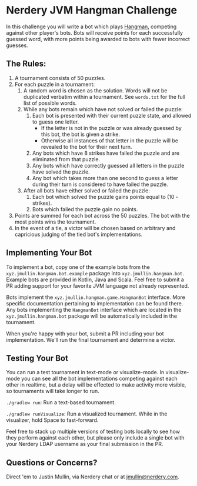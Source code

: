 # Nerdery JVM Hangman Challenge

In this challenge you will write a bot which plays [Hangman][1], competing against other player's bots.
Bots will receive points for each successfully guessed word, with more points being awarded to bots with
fewer incorrect guesses.

## The Rules:

1. A tournament consists of 50 puzzles.
1. For each puzzle in a tournament:
    1. A random word is chosen as the solution. Words will not be duplicated verbatim within a tournament.
    See `words.txt` for the full list of possible words.
    1. While any bots remain which have not solved or failed the puzzle:
        1. Each bot is presented with their current puzzle state, and allowed to guess one letter.
            * If the letter is not in the puzzle or was already guessed by this bot, the bot is given a strike.
            * Otherwise all instances of that letter in the puzzle will be revealed to the bot for their next turn.
        1. Any bots which have 8 strikes have failed the puzzle and are eliminated from that puzzle.
        1. Any bots which have correctly guessed all letters in the puzzle have solved the puzzle.
        1. Any bot which takes more than one second to guess a letter during their turn is considered to
        have failed the puzzle.
    1. After all bots have either solved or failed the puzzle:
        1. Each bot which solved the puzzle gains points equal to (10 - strikes).
        1. Bots which failed the puzzle gain no points.
1. Points are summed for each bot across the 50 puzzles. The bot with the most points wins the tournament.
1. In the event of a tie, a victor will be chosen based on arbitrary and capricious judging of the tied
bot's implementations.

## Implementing Your Bot

To implement a bot, copy one of the example bots from the `xyz.jmullin.hangman.bot.example` package
into `xyz.jmullin.hangman.bot`. Example bots are provided in Kotlin, Java and Scala. Feel free to submit
a PR adding support for your favorite JVM language not already represented.

Bots implement the `xyz.jmullin.hangman.game.HangmanBot` interface. More specific documentation pertaining
to implementation can be found there. Any bots implementing the `HangmanBot` interface which are located
in the `xyz.jmullin.hangman.bot` package will be automatically included in the tournament.

When you're happy with your bot, submit a PR including your bot implementation. We'll run the final tournament
and determine a victor.

## Testing Your Bot

You can run a test tournament in text-mode or visualize-mode. In visualize-mode you can see all the bot
implementations competing against each other in realtime, but a delay will be effected to make activity
more visible, so tournaments will take longer to run.

`./gradlew run`: Run a text-based tournament.

`./gradlew runVisualize`: Run a visualized tournament. While in the visualizer, hold Space to fast-forward.

Feel free to stack up multiple versions of testing bots locally to see how they perform against each other,
but please only include a single bot with your Nerdery LDAP username as your final submission in the PR.

## Questions or Concerns?

Direct 'em to Justin Mullin, via Nerdery chat or at jmullin@nerdery.com.

 [1]: https://en.wikipedia.org/wiki/Hangman_\(game\)